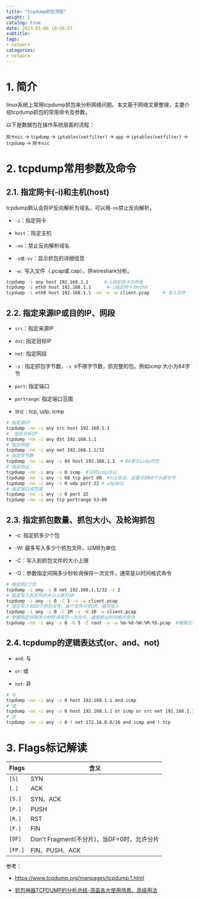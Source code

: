 ```yaml
---
title: "tcpdump抓包流程"
weight: 1
catalog: true
date: 2023-01-06 10:50:57
subtitle:
tags:
- network
catagories:
- network
---
```


# 1. 简介

linux系统上常用tcpdump抓包来分析网络问题。本文基于网络文章整理，主要介绍tcpdump抓包的常用命令及参数。

以下是数据包在操作系统层面的流程：

`网卡nic` -> `tcpdump` -> `iptables(netfilter)` -> `app` -> `iptables(netfilter)` -> `tcpdump` -> `网卡nic`

# 2. tcpdump常用参数及命令

## 2.1. 指定网卡(-i)和主机(host)

tcpdump默认会将IP反向解析为域名，可以用`-nn`禁止反向解析。

- `-i`：指定网卡

- `host`：指定主机

- `-nn`：禁止反向解析域名

- `-v或-vv`：显示抓包的详细信息

- `-w:` 写入文件（.pcap或.cap），供wireshark分析。

```bash
tcpdump -i any host 192.168.1.1      #-i指定网卡为所有
tcpdump -i eth0 host 192.168.1.1      #-i指定网卡为eth0
tcpdump -i eth0 host 192.168.1.1 -nn -v -w client.pcap     # 写入文件
```

## 2.2. 指定来源IP或目的IP、网段

- `src`：指定来源IP

- `dst`: 指定目标IP

- `net`: 指定网段

- `-s` : 指定抓包字节数，`-s 0`不限字节数，抓完整的包。例如icmp 大小为84字节

- `port`: 指定端口

- `portrange`: 指定端口范围

- `协议`：tcp, udp, icmp

```bash
# 指定源IP
tcpdump -nn -i any src host 192.168.1.1 
#  指定目标IP
tcpdump -nn -i any dst 192.168.1.1 
# 指定网段
tcpdump -nn -i any net 192.168.1.1/32
# 指定字节数
tcpdump -nn -i any -s 84 host 192.168.1.1  # 84表示icmp的包
# 指定协议
tcpdump -nn -i any -s 0 icmp  #只抓icmp协议
tcpdump -nn -i any -s 60 tcp port 80  #tcp协议，这里只抓60个头部字节
tcpdump -nn -i any -s 0 udp port 22 # udp协议
# 指定端口或范围
tcpdump -nn -i any -s 0 port 22
tcpdump -nn -i any tcp portrange 53-80 
```

## 2.3. 指定抓包数量、抓包大小、及轮询抓包

- -c: 指定抓多少个包

- -W: 最多写入多少个抓包文件，以MB为单位

- -C：写入到抓包文件的大小上限

- -G：参数指定间隔多少秒轮询保存一次文件，通常是以时间格式命令

```bash
# 指定抓2个包
tcpdump -i any -s 0 net 192.168.1.1/32 -c 2
# 指定写入到文件的大小上限为1M
tcpdump -i any -s 0 -C 1 -v -w client.pcap
# 指定写入到10个抓包文件，每个文件只抓1M，循环写入
tcpdump -i any -s 0 -C 1M -v -W 10 -w client.pcap
# 参数指定间隔多少秒轮询保存一次文件，通常是以时间格式命令
tcpdump -nn -i any -s 0 -G 5 -Z root -v -w %m-%d-%H:%M:%S.pcap  #每隔五秒保存一次文件
```

## 2.4. tcpdump的逻辑表达式(or、and、not)

- `and`: 与

- `or`: 或

- `not`: 非

```bash
# 与
tcpdump -nn -i any -s 0 host 192.168.1.1 and icmp
# 或
tcpdump -nn -i any -s 0 host 192.168.1.1 or icmp or src net 192.168.1.1/32 
# 非
tcpdump -nn -i any -s 0 ! net 172.16.0.0/16 and icmp and ! tcp
```

# 3. Flags标记解读

| Flags   | 含义                              |
| ------- | ------------------------------- |
| `[S]`   | SYN                             |
| `[.]`   | ACK                             |
| `[S.]`  | SYN、ACK                         |
| `[P.]`  | PUSH                            |
| `[R.]`  | RST                             |
| `[F.]`  | FIN                             |
| `[DF]`  | Don't Fragment(不分片)，当DF=0时，允许分片 |
| `[FP.]` | FIN、PUSH、ACK                    |

参考：

- https://www.tcpdump.org/manpages/tcpdump.1.html

- [抓包神器TCPDUMP的分析总结-涵盖各大使用场景、高级用法](https://cloud.tencent.com/developer/article/1858612)
